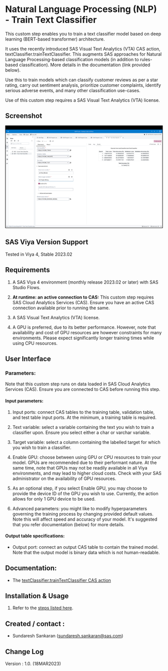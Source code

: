 # Natural Language Processing (NLP) - Train Text Classifier

This custom step enables you to train a text classifier model based on deep learning (BERT-based transformer) architecture.

It uses the recently introduced SAS Visual Text Analytics (VTA) CAS action, textClassifier.trainTextClassifier.  This augments SAS approaches for Natural Language Processing-based classification models (in addition to rules-based classification). More details in the documentation (link provided below).

Use this to train models which can classify customer reviews as per a star rating, carry out sentiment analysis, prioritize customer complaints, identify serious adverse events, and many other classification use-cases.

Use of this custom step requires a SAS Visual Text Analytics (VTA) license.

## Screenshot

![Train a Text Classifier](./img/screenshot-train-text-classifier.png)

## SAS Viya Version Support
Tested in Viya 4, Stable 2023.02

## Requirements

1. A SAS Viya 4 environment (monthly release 2023.02 or later) with SAS Studio Flows.

2. **At runtime: an active connection to CAS:** This custom step requires SAS Cloud Analytics Services (CAS). Ensure you have an active CAS connection available prior to running the same.

3. A SAS Visual Text Analytics (VTA) license.

4. A GPU is preferred, due to its better performance.  However, note that availability and cost of GPU resources are however constraints for many environments.  Please expect significantly longer training times while using CPU resources.

## User Interface

### Parameters:

Note that this custom step runs on data loaded in SAS Cloud Analytics Services (CAS). Ensure you are connected to CAS before running this step.

#### Input parameters:

1. Input ports: connect CAS tables to the training table, validation table, and test table input ports.  At the minimum, a training table is required.

2. Text variable: select a variable containing the text you wish to train a classifier upon.  Ensure you select either a char or varchar variable.

3. Target variable: select a column containing the labelled target for which you wish to train a classifier. 

4. Enable GPU: choose between using GPU or CPU resources to train your model.  GPUs are recommended due to their performant nature.  At the same time, note that GPUs may not be readily available in all Viya environments, and may lead to higher cloud costs.  Check with your SAS administrator on the availability of GPU resources.

5. As an optional step, if you select Enable GPU, you may choose to provide the device ID of the GPU you wish to use.  Currently, the action allows for only 1 GPU device to be used.

6. Advanced parameters: you might like to modify hyperparameters governing the training process by changing provided default values.  Note this will affect speed and accuracy of your model.  It's suggested that you refer documentation (below) for more details.

#### Output table specifications:

- Output port: connect an output CAS table to contain the trained model.  Note that the output model is binary data which is not human-readable.

## Documentation:

- The [textClassifier.trainTextClassifier CAS action](https://go.documentation.sas.com/doc/en/pgmsascdc/default/casvtapg/cas-textclassifier-traintextclassifier.htm)


## Installation & Usage
1. Refer to the [steps listed here](https://github.com/sassoftware/sas-studio-custom-steps#getting-started---making-a-custom-step-from-this-repository-available-in-sas-studio).

## Created / contact : 

- Sundaresh Sankaran (sundaresh.sankaran@sas.com)

## Change Log

Version : 1.0.   (18MAR2023)